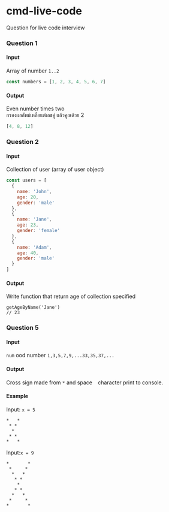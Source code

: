 # cmd-live-code
Question for live code interview

### Question 1
#### Input
Array of number `1..2`
```js
const numbers = [1, 2, 3, 4, 5, 6, 7]
```
#### Output
Even number times two \
กรองผลลัพธ์เหลือแต่เลขคู่ แล้วคูณด้วย 2
```js
[4, 8, 12]
```

### Question 2
#### Input
Collection of user (array of user object)
```js
const users = [
  {
    name: 'John',
    age: 20,
    gender: 'male'
  },
  {
    name: 'Jane',
    age: 23,
    gender: 'female'
  },
  {
    name: 'Adam',
    age: 40,
    gender: 'male'
  }
]
```
#### Output
Write function that return age of collection specified
```
getAgeByName('Jane')
// 23
```

### Question 5

#### Input

`num` ood number `1,3,5,7,9,...33,35,37,...`

#### Output
Cross sign made from `*` and space ` ` character print to console.

#### Example

Input: `x = 5`
```
*   *
 * *
  *
 * *
*   *
```


Input:`x = 9`
```
*       *
 *     * 
  *   *  
   * *   
    *    
   * *   
  *   *  
 *     * 
*       *
```
